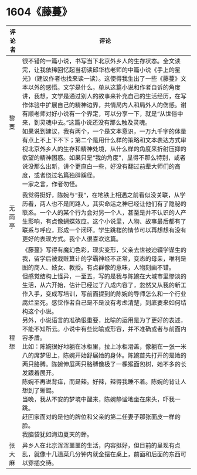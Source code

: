# 1604《藤蔓》

评论者 | 评论 |
|---|---|
黎粟|很不错的一篇小说，书写当下北京外乡人的生存状态。全文读完，让我依稀回忆起当初读邱华栋老师的中篇小说《手上的星光》（建议作者也找来读一读）。这使得我生出了一些《藤蔓》文本以外的感悟。文学是什么。单从这篇小说和作者自诉的角度讲，我想，文学是通过别人的故事来补充自己的生活经历，在写作体验中扩展自己的精神边界，共情局内人和局外人的伤感。谢有顺老师对好小说有一个界定，可以分享一下，就是“从世俗中来，到灵魂中去。”这篇小说还没有那么触及灵魂。<br/>如果说到建议，我有两个，一个是文本意识，一万九千字的体量有点上不上下不下；第二个是用什么样的策略和文本表达方式审视北京外乡人的生存和精神处境，从什么样的角度来折射压抑的欲望的精神困惑。如果只是“我的角度”，显得不那么特别，或者说没那么出新，讲个更直白一些，好没有翻过前辈大师们的高度，或者绕过名篇独辟蹊径。<br/>一家之言，作者勿怪。
无雨亭|我觉得挺好，陈婉与“我”，在地铁上相遇之前看似没关联，从学历看，两人也不是同路人，其实命运之神已经让他们有了隐秘的联系。一个人的某个行为会对另一个人，甚至是并不认识的人产生影响，有点像蝴蝶效应。这个小说里，人物、故事最后都有了联系与呼应，形成一个闭环。学生跳楼的情节可以再想想有没有更好的表现方式。我个人很喜欢这篇。
程想|《藤蔓》写得有魔幻色彩，现实变形，父亲去世被迫辍学谋生的我，留学后被栽赃算计的学霸神经不正常，变态的母亲，唯利是图的商人、妓女、教授。有点群像的意味，人物刻画不错。<br/>但感觉结构上怪异，一至五，写的是我与陈婉在大城市里惨淡的生活，从六开始，估计已经过了八成内容了，忽然又从我的新工作入手，变成写培训，写前面提到的陈婉的导师怎么和一个行业腐烂至死。感觉作者自己是不是没有考虑清楚，到底要来如何结构这个小说。<br/>另外，小说语言的准确很重要，比喻的运用是为了更好的表述，不能不知所云。小说中有些比喻或形容，并不准确或者与前面内容矛盾。<br/>比如：陈婉很好地躺在冰柜里，拉上冰柜滑盖，像躺在一张一米八的席梦思上，陈婉开始舒展她的身体。陈婉首先打开的是她的两只胳膊。陈婉伸展两只胳膊像极了一棵猴面包树，她不多的长发跟着展开。<br/>陈婉不再说背痒，而是辣。好辣，辣得我睡不着。陈婉的背让人想到了蜥蜴。<br/>当晚，我从不安的梦境中醒来，陈婉静谧地坐在床头，吓我一跳。<br/>赶回家面对的是他的牌位和父亲的第二任妻子那张面皮一样的脸。<br/>我脑袋犹如海边夏天的蝉。
张大麻|异乡人在北京浑浑噩噩的生活，内容挺好，但目前的呈现有点乱，就像十几道菜几分钟内就全摆在桌上，前面和后面的东西可以穿插交待。